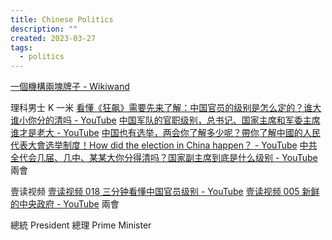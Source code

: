 ```yaml
---
title: Chinese Politics
description: ""
created: 2023-03-27
tags:
  - politics
---
```


[一個機構兩塊牌子 - Wikiwand](https://www.wikiwand.com/zh-hk/%E4%B8%80%E4%B8%AA%E6%9C%BA%E6%9E%84%E4%B8%A4%E5%9D%97%E7%89%8C%E5%AD%90)

理科男士 K 一米
[看懂《狂飙》需要先来了解：中国官员的级别是怎么定的？谁大谁小你分的清吗 - YouTube](https://www.youtube.com/watch?v=yYHn9Pfo99A)
[中国军队的官职级别，总书记、国家主席和军委主席谁才是老大 - YouTube](https://www.youtube.com/watch?v=2TsZGQn3R5o)
[中国也有选举，两会你了解多少呢？帶你了解中國的人民代表大會选举制度！How did the election in China happen？ - YouTube](https://www.youtube.com/watch?v=fkwPUR1CAGE)
[中共全代会几届、几中、某某大你分得清吗？国家副主席到底是什么级别 - YouTube](https://www.youtube.com/watch?v=sp3HosqlK0U) 兩會

壹读视频
[壹读视频 018 三分钟看懂中国官员级别 - YouTube](https://www.youtube.com/watch?v=n7UYbgGljyc)
[壹读视频 005 新鲜的中央政府 - YouTube](https://www.youtube.com/watch?v=rZhZNUgvu0U) 兩會

總統 President
總理 Prime Minister
